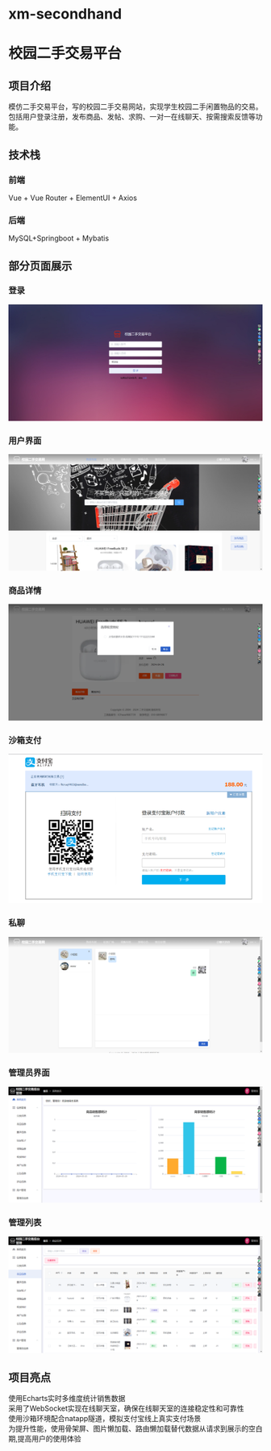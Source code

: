 # xm-secondhand
# 校园二手交易平台
## 项目介绍
模仿二手交易平台，写的校园二手交易网站，实现学生校园二手闲置物品的交易。包括用户登录注册，发布商品、发帖、求购、一对一在线聊天、按需搜索反馈等功能。
## 技术栈
### 前端
Vue + Vue Router + ElementUI + Axios 
### 后端
MySQL+Springboot + Mybatis
## 部分页面展示
### 登录
![image](https://github.com/LaoHuSongzi/xm-secondhand/blob/master/xm-secondhand/files/loginPage.png)
### 用户界面
![image](https://github.com/LaoHuSongzi/xm-secondhand/blob/master/xm-secondhand/files/frontEndhome.png)
### 商品详情
![image](https://github.com/LaoHuSongzi/xm-secondhand/blob/master/xm-secondhand/files/Buy.png)
### 沙箱支付
![image](https://github.com/LaoHuSongzi/xm-secondhand/blob/master/xm-secondhand/files/shaxiang.png)
### 私聊
![image](https://github.com/LaoHuSongzi/xm-secondhand/blob/master/xm-secondhand/files/chat.png)
### 管理员界面
![image](https://github.com/LaoHuSongzi/xm-secondhand/blob/master/xm-secondhand/files/backEndhome.png)
### 管理列表
![image](https://github.com/LaoHuSongzi/xm-secondhand/blob/master/xm-secondhand/files/backEnd.png)
## 项目亮点
使用Echarts实时多维度统计销售数据  
采用了WebSocket实现在线聊天室，确保在线聊天室的连接稳定性和可靠性  
使用沙箱环境配合natapp隧道，模拟支付宝线上真实支付场景  
为提升性能，使用骨架屏、图片懒加载、路由懒加载替代数据从请求到展示的空白期,提高用户的使用体验   
